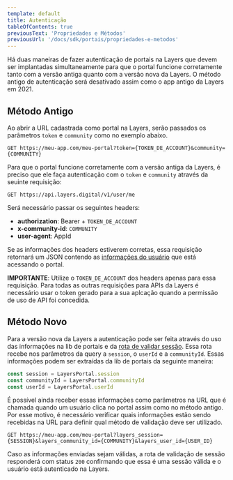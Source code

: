 ```yaml
---
template: default
title: Autenticação
tableOfContents: true
previousText: 'Propriedades e Métodos'
previousUrl: '/docs/sdk/portais/propriedades-e-metodos'
---
```


Há duas maneiras de fazer autenticação de portais na Layers que devem ser implantadas simultaneamente para que o portal funcione corretamente tanto com a versão antiga quanto com a versão nova da Layers. O método antigo de autenticação será desativado assim como o app antigo da Layers em 2021.

## Método Antigo

Ao abrir a URL cadastrada como portal na Layers, serão passados os parâmetros `token` e `community` como no exemplo abaixo.

```http
GET https://meu-app.com/meu-portal?token={TOKEN_DE_ACCOUNT}&community={COMMUNITY}
```

Para que o portal funcione corretamente com a versão antiga da Layers, é preciso que ele faça autenticação com o `token` e `community` através da seuinte requisição:

```http
GET https://api.layers.digital/v1/user/me
```

Será necessário passar os seguintes headers:

+ **authorization**: Bearer + `TOKEN_DE_ACCOUNT`
+ **x-community-id**: `COMMUNITY`
+ **user-agent**: AppId

Se as informações dos headers estiverem corretas, essa requisição retornará um JSON contendo as [informações do usuário](/docs/api/data/user/object) que está acessando o portal.

**IMPORTANTE**: Utilize o `TOKEN_DE_ACCOUNT` dos headers apenas para essa requisição. Para todas as outras requisições para APIs da Layers é necessário usar o token gerado para a sua aplcação quando a permissão de uso de API foi concedida.

## Método Novo

Para a versão nova da Layers a autenticação pode ser feita através do uso das informações na lib de portais e da [rota de validar sessão](/docs/api/auth/sso/session/validate). Essa rota recebe nos parâmetros da query a `session`, o `userId` e a `communityId`. Essas informações podem ser extraídas da lib de portais da seguinte maneira:

```js
const session = LayersPortal.session
const communityId = LayersPortal.communityId
const userId = LayersPortal.userId
```

É possível ainda receber essas informações como parâmetros na URL que é chamada quando um usuário clica no portal assim como no método antigo. Por esse motivo, é necessário verificar quais informações estão sendo recebidas na URL para definir qual método de validação deve ser utilizado.

```http
GET https://meu-app.com/meu-portal?layers_session={SESSION}&layers_community_id={COMMUNITY}&layers_user_id={USER_ID}
```

Caso as informações enviadas sejam válidas, a rota de validação de sessão responderá com status `200` confirmando que essa é uma sessão válida e o usuário está autenticado na Layers.
